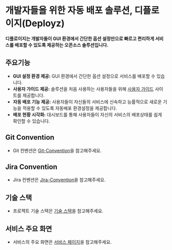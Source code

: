 # 개발자들을 위한 자동 배포 솔루션, 디플로이지(Deployz)

**디플로이지는 개발자들이 GUI 환경에서 간단한 옵션 설정만으로 빠르고 편리하게 서비스를 배포할 수 있도록 제공하는 오픈소스 솔루션입니다.**

## 주요기능

- **GUI 설정 환경 제공:** GUI 환경에서 간단한 옵션 설정으로 서비스를 배포할 수 있습니다.
- **사용자 가이드 제공:** 솔루션을 처음 사용하는 사용자들을 위해 [사용자 가이드](https://deployz.co.kr) 사이트를 제공합니다.
- **자동 배포 기능 제공:** 사용자들이 자신들의 서비스에 신속하고 능률적으로 새로운 기능을 적용할 수 있도록 자동배포 환경설정을 제공합니다.
- **배포 현황 시각화:** 대시보드를 통해 사용자들이 자신의 서비스의 배포상태를 쉽게 확인할 수 있습니다.

## Git Convention

- Git 컨벤션은 [Git-Convention](./docs/GitConvention.md)을 참고해주세요.

## Jira Convention

- Jira 컨벤션은 [Jira-Convention](./docs/JiraConvention.md)을 참고해주세요.

## 기술 스택

- 프로젝트 기술 스택은 [기술 스택](./docs/TechStack.md)을 참고해주세요.

## 서비스 주요 화면

- 서비스의 주요 화면은 [서비스 페이지](./docs/Pages.md)을 참고해주세요.
